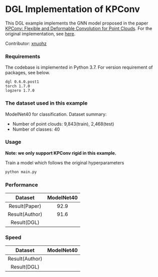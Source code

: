 # DGL Implementation of KPConv

This DGL example implements the GNN model proposed in the paper [KPConv: Flexible and Deformable Convolution for Point Clouds](https://arxiv.org/abs/1904.08889). For the original implementation, see [here](https://github.com/HuguesTHOMAS/KPConv-PyTorch).

Contributor: [xnuohz](https://github.com/xnuohz)

### Requirements
The codebase is implemented in Python 3.7. For version requirement of packages, see below.

```
dgl 0.6.0.post1
torch 1.7.0
logzero 1.7.0
```

### The dataset used in this example

ModelNet40 for classification. Dataset summary:

* Number of point clouds: 9,843(train), 2,468(test)
* Number of classes: 40

### Usage

**Note: we only support KPConv rigid in this example.**

Train a model which follows the original hyperparameters
```bash
python main.py
```

### Performance

|     Dataset    | ModelNet40  |
| :------------: | :---------: |
| Result(Paper)  |    92.9     |
| Result(Author) |    91.6     |
| Result(DGL)    |             |

### Speed

|     Dataset    | ModelNet40  |
| :------------: | :---------: |
| Result(Author) |             |
| Result(DGL)    |             |

